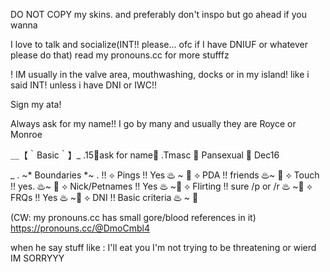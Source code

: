 
DO NOT COPY my skins. and preferably don't inspo but go ahead if you wanna

I love to talk and socialize(INT!! please... ofc if I have DNIUF or whatever please do that)
read my pronouns.cc for more stufffz

! IM usually in the valve area, mouthwashing, docks or in my island! like i said INT! unless i have DNI or IWC!!

Sign my ata!

Always ask for my name!! I go by many and usually they are Royce or Monroe

＿【｀Basic｀】_
.15🍷ask for name🍷
.Tmasc 🥀 Pansexual 🥀 Dec16

_ . ~* Boundaries *~ . !!
⟡ Pings !! Yes ♨ ~ 🥀
⟡ PDA !! friends ♨~ 🥀
⟡ Touch !! yes. ♨~ 🥀
⟡ Nick/Petnames !! Yes ♨ ~🥀
⟡ Flirting !! sure /p or /r ♨ ~🥀
⟡ FRQs !! Yes ♨ ~🥀
⟡ DNI !! Basic criteria ♨ ~ 🥀

(CW: my pronouns.cc has small gore/blood references in it)
https://pronouns.cc/@DmoCmbl4

when he say stuff like : I'll eat you I'm not trying to be threatening or wierd IM SORRYYY
